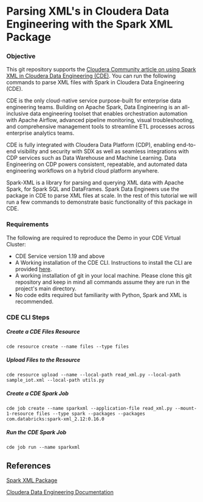 # Parsing XML's in Cloudera Data Engineering with the Spark XML Package

### Objective

This git repository supports the [Cloudera Community article on using Spark XML in Cloudera Data Engineering (CDE)](). You can run the following commands to parse XML files with Spark in Cloudera Data Engineering (CDE).

CDE is the only cloud-native service purpose-built for enterprise data engineering teams. Building on Apache Spark, Data Engineering is an all-inclusive data engineering toolset that enables orchestration automation with Apache Airflow, advanced pipeline monitoring, visual troubleshooting, and comprehensive management tools to streamline ETL processes across enterprise analytics teams.

CDE is fully integrated with Cloudera Data Platform (CDP), enabling end-to-end visibility and security with SDX as well as seamless integrations with CDP services such as Data Warehouse and Machine Learning. Data Engineering on CDP powers consistent, repeatable, and automated data engineering workflows on a hybrid cloud platform anywhere.

Spark-XML is a library for parsing and querying XML data with Apache Spark, for Spark SQL and DataFrames. Spark Data Engineers use the package in CDE to parse XML files at scale. In the rest of this tutorial we will run a few commands to demonstrate basic functionality of this package in CDE.

### Requirements

The following are required to reproduce the Demo in your CDE Virtual Cluster:

* CDE Service version 1.19 and above
* A Working installation of the CDE CLI. Instructions to install the CLI are provided [here](https://docs.cloudera.com/data-engineering/cloud/cli-access/topics/cde-cli.html).
* A working installation of git in your local machine. Please clone this git repository and keep in mind all commands assume they are run in the project's main directory.
* No code edits required but familiarity with Python, Spark and XML is recommended.

### CDE CLI Steps

##### Create a CDE Files Resource

```
cde resource create --name files --type files
```

##### Upload Files to the Resource

```
cde resource upload --name --local-path read_xml.py --local-path sample_iot.xml --local-path utils.py
```

##### Create a CDE Spark Job

```
cde job create --name sparkxml --application-file read_xml.py --mount-1-resource files --type spark --packages --packages com.databricks:spark-xml_2.12:0.16.0
```

##### Run the CDE Spark Job

```
cde job run --name sparkxml
```

## References

[Spark XML Package](https://github.com/databricks/spark-xml)

[Cloudera Data Engineering Documentation](https://docs.cloudera.com/data-engineering/cloud/index.html)

